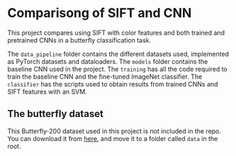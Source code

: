 # Comparisong of SIFT and CNN

This project compares using SIFT with color features and both trained and pretrained CNNs in a butterfly classification task.

The `data_pipeline` folder contains the different datasets used, implemented as PyTorch datasets and dataloaders.
The `models` folder contains the baseline CNN used in the project.
The `training` has all the code required to train the baseline CNN and the fine-tuned ImageNet classifier.
The `classifier` has the scripts used to obtain results from trained CNNs and SIFT features with an SVM.

## The butterfly dataset

This Butterfly-200 dataset used in this project is not included in the repo. You can download it from [here](https://www.dropbox.com/sh/3p4x1oc5efknd69/AABwnyoH2EKi6H9Emcyd0pXCa?dl=0), and move it to a folder called `data` in the root.